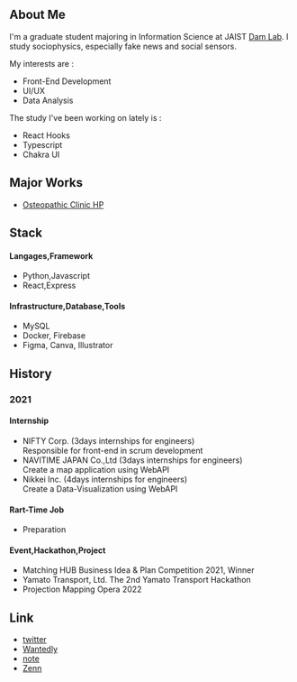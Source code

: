 ## About Me

I'm a graduate student majoring in Information Science at JAIST [Dam Lab](https://www.jaist.ac.jp/~dam/). I study sociophysics, especially fake news and social sensors. 

My interests are :
- Front-End Development
- UI/UX
- Data Analysis

The study I've been working on lately is :
- React Hooks
- Typescript
- Chakra UI

## Major Works

- [Osteopathic Clinic HP](https://github.com/pythagoras-yamamoto/Osteopathic-Clinic)


## Stack

#### Langages,Framework
- Python,Javascript
- React,Express

#### Infrastructure,Database,Tools
- MySQL
- Docker, Firebase
- Figma, Canva, Illustrator

## History

### 2021

#### Internship
- NIFTY Corp. (3days internships for engineers) <br>
  Responsible for front-end in scrum development
- NAVITIME JAPAN Co.,Ltd (3days internships for engineers) <br>
  Create a map application using WebAPI
- Nikkei Inc. (4days internships for engineers) <br>
  Create a Data-Visualization using WebAPI
  
<!--#####  (Participation plan) -->

  
#### Rart-Time Job
- Preparation

#### Event,Hackathon,Project
- Matching HUB Business Idea & Plan Competition 2021, Winner <br>
- Yamato Transport, Ltd. The 2nd Yamato Transport Hackathon <br>
- Projection Mapping Opera 2022 <br>

## Link
- [twitter](https://twitter.com/_yy616)
- [Wantedly](https://www.wantedly.com/id/yy_616)
- [note](https://note.com/_yy616)
- [Zenn](https://zenn.dev/yy616)
<!--
**pythagoras-yamamoto/pythagoras-yamamoto** is a ✨ _special_ ✨ repository because its `README.md` (this file) appears on your GitHub profile.

Here are some ideas to get you started:

- 🔭 I’m currently working on ...
- 🌱 I’m currently learning ...
- 👯 I’m looking to collaborate on ...
- 🤔 I’m looking for help with ...
- 💬 Ask me about ...
- 📫 How to reach me: ...
- 😄 Pronouns: ...
- ⚡ Fun fact: ...
-->
